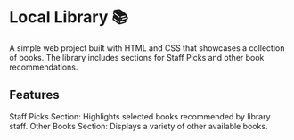 # Local Library 📚
A simple web project built with HTML and CSS that showcases a collection of books. The library includes sections for Staff Picks and other book recommendations.

## Features
Staff Picks Section: Highlights selected books recommended by library staff.
Other Books Section: Displays a variety of other available books.
